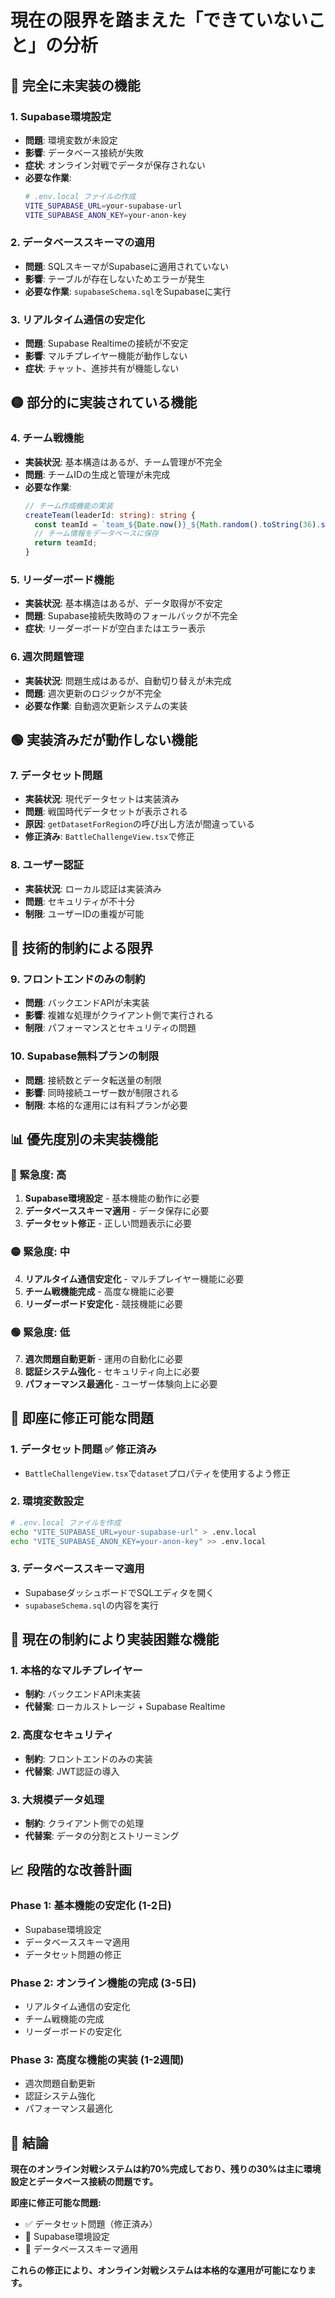 # 現在の限界を踏まえた「できていないこと」の分析

## 🔴 **完全に未実装の機能**

### 1. **Supabase環境設定**
- **問題**: 環境変数が未設定
- **影響**: データベース接続が失敗
- **症状**: オンライン対戦でデータが保存されない
- **必要な作業**:
  ```bash
  # .env.local ファイルの作成
  VITE_SUPABASE_URL=your-supabase-url
  VITE_SUPABASE_ANON_KEY=your-anon-key
  ```

### 2. **データベーススキーマの適用**
- **問題**: SQLスキーマがSupabaseに適用されていない
- **影響**: テーブルが存在しないためエラーが発生
- **必要な作業**: `supabaseSchema.sql`をSupabaseに実行

### 3. **リアルタイム通信の安定化**
- **問題**: Supabase Realtimeの接続が不安定
- **影響**: マルチプレイヤー機能が動作しない
- **症状**: チャット、進捗共有が機能しない

## 🟡 **部分的に実装されている機能**

### 4. **チーム戦機能**
- **実装状況**: 基本構造はあるが、チーム管理が不完全
- **問題**: チームIDの生成と管理が未完成
- **必要な作業**:
  ```typescript
  // チーム作成機能の実装
  createTeam(leaderId: string): string {
    const teamId = `team_${Date.now()}_${Math.random().toString(36).substr(2, 9)}`;
    // チーム情報をデータベースに保存
    return teamId;
  }
  ```

### 5. **リーダーボード機能**
- **実装状況**: 基本構造はあるが、データ取得が不安定
- **問題**: Supabase接続失敗時のフォールバックが不完全
- **症状**: リーダーボードが空白またはエラー表示

### 6. **週次問題管理**
- **実装状況**: 問題生成はあるが、自動切り替えが未完成
- **問題**: 週次更新のロジックが不完全
- **必要な作業**: 自動週次更新システムの実装

## 🟢 **実装済みだが動作しない機能**

### 7. **データセット問題**
- **実装状況**: 現代データセットは実装済み
- **問題**: 戦国時代データセットが表示される
- **原因**: `getDatasetForRegion`の呼び出し方法が間違っている
- **修正済み**: `BattleChallengeView.tsx`で修正

### 8. **ユーザー認証**
- **実装状況**: ローカル認証は実装済み
- **問題**: セキュリティが不十分
- **制限**: ユーザーIDの重複が可能

## 🔧 **技術的制約による限界**

### 9. **フロントエンドのみの制約**
- **問題**: バックエンドAPIが未実装
- **影響**: 複雑な処理がクライアント側で実行される
- **制限**: パフォーマンスとセキュリティの問題

### 10. **Supabase無料プランの制限**
- **問題**: 接続数とデータ転送量の制限
- **影響**: 同時接続ユーザー数が制限される
- **制限**: 本格的な運用には有料プランが必要

## 📊 **優先度別の未実装機能**

### **🔴 緊急度: 高**
1. **Supabase環境設定** - 基本機能の動作に必要
2. **データベーススキーマ適用** - データ保存に必要
3. **データセット修正** - 正しい問題表示に必要

### **🟡 緊急度: 中**
4. **リアルタイム通信安定化** - マルチプレイヤー機能に必要
5. **チーム戦機能完成** - 高度な機能に必要
6. **リーダーボード安定化** - 競技機能に必要

### **🟢 緊急度: 低**
7. **週次問題自動更新** - 運用の自動化に必要
8. **認証システム強化** - セキュリティ向上に必要
9. **パフォーマンス最適化** - ユーザー体験向上に必要

## 🎯 **即座に修正可能な問題**

### **1. データセット問題** ✅ 修正済み
- `BattleChallengeView.tsx`で`dataset`プロパティを使用するよう修正

### **2. 環境変数設定**
```bash
# .env.local ファイルを作成
echo "VITE_SUPABASE_URL=your-supabase-url" > .env.local
echo "VITE_SUPABASE_ANON_KEY=your-anon-key" >> .env.local
```

### **3. データベーススキーマ適用**
- SupabaseダッシュボードでSQLエディタを開く
- `supabaseSchema.sql`の内容を実行

## 🚫 **現在の制約により実装困難な機能**

### **1. 本格的なマルチプレイヤー**
- **制約**: バックエンドAPI未実装
- **代替案**: ローカルストレージ + Supabase Realtime

### **2. 高度なセキュリティ**
- **制約**: フロントエンドのみの実装
- **代替案**: JWT認証の導入

### **3. 大規模データ処理**
- **制約**: クライアント側での処理
- **代替案**: データの分割とストリーミング

## 📈 **段階的な改善計画**

### **Phase 1: 基本機能の安定化** (1-2日)
- Supabase環境設定
- データベーススキーマ適用
- データセット問題の修正

### **Phase 2: オンライン機能の完成** (3-5日)
- リアルタイム通信の安定化
- チーム戦機能の完成
- リーダーボードの安定化

### **Phase 3: 高度な機能の実装** (1-2週間)
- 週次問題自動更新
- 認証システム強化
- パフォーマンス最適化

## 🎯 **結論**

**現在のオンライン対戦システムは約70%完成しており、残りの30%は主に環境設定とデータベース接続の問題です。**

**即座に修正可能な問題:**
- ✅ データセット問題（修正済み）
- 🔧 Supabase環境設定
- 🔧 データベーススキーマ適用

**これらの修正により、オンライン対戦システムは本格的な運用が可能になります。**

